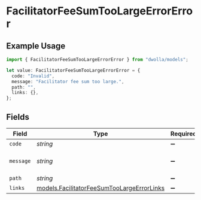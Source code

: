 # FacilitatorFeeSumTooLargeErrorError

## Example Usage

```typescript
import { FacilitatorFeeSumTooLargeErrorError } from "dwolla/models";

let value: FacilitatorFeeSumTooLargeErrorError = {
  code: "Invalid",
  message: "Facilitator fee sum too large.",
  path: "",
  links: {},
};
```

## Fields

| Field                                                                                          | Type                                                                                           | Required                                                                                       | Description                                                                                    | Example                                                                                        |
| ---------------------------------------------------------------------------------------------- | ---------------------------------------------------------------------------------------------- | ---------------------------------------------------------------------------------------------- | ---------------------------------------------------------------------------------------------- | ---------------------------------------------------------------------------------------------- |
| `code`                                                                                         | *string*                                                                                       | :heavy_minus_sign:                                                                             | N/A                                                                                            | Invalid                                                                                        |
| `message`                                                                                      | *string*                                                                                       | :heavy_minus_sign:                                                                             | N/A                                                                                            | Facilitator fee sum too large.                                                                 |
| `path`                                                                                         | *string*                                                                                       | :heavy_minus_sign:                                                                             | N/A                                                                                            |                                                                                                |
| `links`                                                                                        | [models.FacilitatorFeeSumTooLargeErrorLinks](../models/facilitatorfeesumtoolargeerrorlinks.md) | :heavy_minus_sign:                                                                             | N/A                                                                                            | {}                                                                                             |